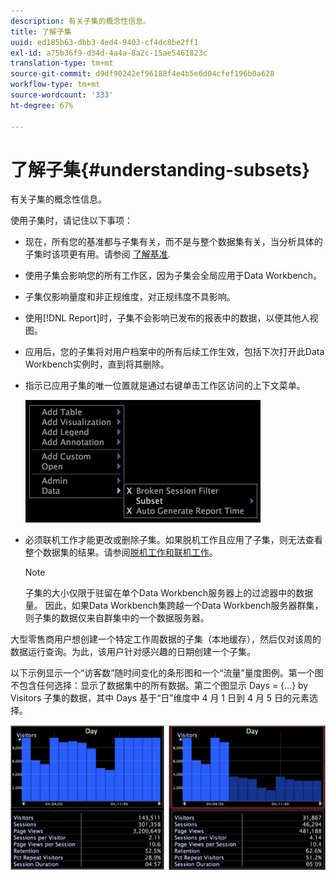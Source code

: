 ```yaml
---
description: 有关子集的概念性信息。
title: 了解子集
uuid: ed185b63-dbb3-4ed4-9403-cf4dc8be2ff1
exl-id: a75b36f9-d34d-4a4a-8a2c-15ae5461823c
translation-type: tm+mt
source-git-commit: d9df90242ef96188f4e4b5e6d04cfef196b0a628
workflow-type: tm+mt
source-wordcount: '333'
ht-degree: 67%

---
```


# 了解子集{#understanding-subsets}

有关子集的概念性信息。

使用子集时，请记住以下事项：

* 现在，所有您的基准都与子集有关，而不是与整个数据集有关，当分析具体的子集时该项更有用。请参阅 [了解基准](../../../../home/c-get-started/c-vis/c-ustd-benchmks.md#concept-c7b0f4102e92458096f8c4765cbe2914).
* 使用子集会影响您的所有工作区，因为子集会全局应用于Data Workbench。
* 子集仅影响量度和非正规维度，对正规纬度不具影响。
* 使用[!DNL Report]时，子集不会影响已发布的报表中的数据，以便其他人视图。
* 应用后，您的子集将对用户档案中的所有后续工作生效，包括下次打开此Data Workbench实例时，直到将其删除。
* 指示已应用子集的唯一位置就是通过右键单击工作区访问的上下文菜单。

   ![](assets/mnu_Subset.png)

* 必须联机工作才能更改或删除子集。如果脱机工作且应用了子集，则无法查看整个数据集的结果。请参阅[脱机工作和联机工作](../../../../home/c-get-started/c-off-on.md#concept-cef8758ede044b18b3558376c5eb9f54)。

   >[!NOTE]
   >
   >子集的大小仅限于驻留在单个Data Workbench服务器上的过滤器中的数据量。 因此，如果Data Workbench集跨越一个Data Workbench服务器群集，则子集的数据仅来自群集中的一个数据服务器。

大型零售商用户想创建一个特定工作周数据的子集（本地缓存），然后仅对该周的数据运行查询。为此，该用户针对感兴趣的日期创建一个子集。

以下示例显示一个“访客数”随时间变化的条形图和一个“流量”量度图例。第一个图不包含任何选择：显示了数据集中的所有数据。第二个图显示 Days = {...} by Visitors 子集的数据，其中 Days 基于“日”维度中 4 月 1 日到 4 月 5 日的元素选择。

![](assets/client-sub1.png)
